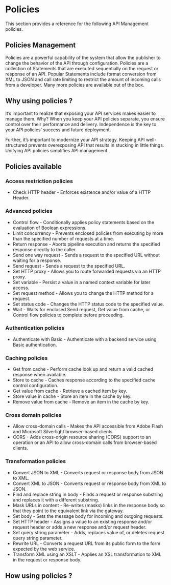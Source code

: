 # Policies
This section provides a reference for the following API Management policies.

## Policies Management
Policies are a powerful capability of the system that allow the publisher to change the behavior of the API through configuration. Policies are a collection of Statements that are executed sequentially on the request or response of an API. Popular Statements include format conversion from XML to JSON and call rate limiting to restrict the amount of incoming calls from a developer. Many more policies are available out of the box.

## Why using policies ?
It’s important to realize that exposing your API services makes easier to manage them. Why? When you keep your API policies separate, you ensure control over their performance and delivery. Independence is the key to your API policies’ success and future deployment.

Further, it’s important to modernize your API strategy. Keeping API well-structured prevents overexposing API that results in stucking in little things. Unifying API policies simplifies API management.

## Policies available
### Access restriction policies
- Check HTTP header - Enforces existence and/or value of a HTTP Header.
### Advanced policies
- Control flow - Conditionally applies policy statements based on the evaluation of Boolean expressions.
- Limit concurrency - Prevents enclosed policies from executing by more than the specified number of requests at a time.
- Return response - Aborts pipeline execution and returns the specified response directly to the caller.
- Send one way request - Sends a request to the specified URL without waiting for a response.
- Send request - Sends a request to the specified URL.
- Set HTTP proxy - Allows you to route forwarded requests via an HTTP proxy.
- Set variable - Persist a value in a named context variable for later access.
- Set request method - Allows you to change the HTTP method for a request.
- Set status code - Changes the HTTP status code to the specified value.
- Wait - Waits for enclosed Send request, Get value from cache, or Control flow policies to complete before proceeding.
### Authentication policies
- Authenticate with Basic - Authenticate with a backend service using Basic authentication.

### Caching policies
- Get from cache - Perform cache look up and return a valid cached response when available.
- Store to cache - Caches response according to the specified cache control configuration.
- Get value from cache - Retrieve a cached item by key.
- Store value in cache - Store an item in the cache by key.
- Remove value from cache - Remove an item in the cache by key.

### Cross domain policies
- Allow cross-domain calls - Makes the API accessible from Adobe Flash and Microsoft Silverlight browser-based clients.
- CORS - Adds cross-origin resource sharing (CORS) support to an operation or an API to allow cross-domain calls from browser-based clients.
### Transformation policies
- Convert JSON to XML - Converts request or response body from JSON to XML.
- Convert XML to JSON - Converts request or response body from XML to JSON.
- Find and replace string in body - Finds a request or response substring and replaces it with a different substring.
- Mask URLs in content - Re-writes (masks) links in the response body so that they point to the equivalent link via the gateway.
- Set body - Sets the message body for incoming and outgoing requests.
- Set HTTP header - Assigns a value to an existing response and/or request header or adds a new response and/or request header.
- Set query string parameter - Adds, replaces value of, or deletes request query string parameter.
- Rewrite URL - Converts a request URL from its public form to the form expected by the web service.
- Transform XML using an XSLT - Applies an XSL transformation to XML in the request or response body.

## How using policies ?
